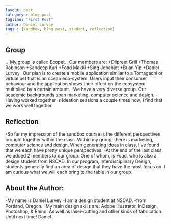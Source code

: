 ```yaml
---
layout: post
category : blog post
tagline: "First Post"
author: Daniel Lurvey
tags : [sandbox, blog post, student, reflection]
---
```

## Group
..-My group is called Ecopet.
-Our members are:
+Dilpreet Grill
+Thomas Robinson
+Sandeep Kuri
+Foad Makki
+Sing Jobanjot
+Brian Yip
+Daniel Lurvey
-Our plan is to create a mobile application similar to a Tomagachi or virtual pet that is an ocean eco-system. Users input their consumer behaviour and the application shows their effect on the ecosystem multiplied by a certain amount.
-We have a very diverse group. Our academic backgrounds span marketing, computer science and design.
-Having worked together is ideation sessions a couple times now, I find that we work well together.
## Reflection
-So far my impression of the sandbox course is the different perspectives brought together within the class. Within my group, there is marketing, computer science and design. When generating ideas in class, I’ve found that we each have pretty unique perspectives.
-At the end of the last class, we added 2 members to our group. One of whom, is Foad, who is also a design student from NSCAD. In our program, Interdisciplinary Design, students generally find an area of design that they have the most focus on. I am curious what we will each bring to the table in our group.
## About the Author:
-My name is Daniel Lurvey
-I am a design student at NSCAD.
-from Portland, Oregon.
-My main design skills are: Adobe Illustrator, InDesign, Photoshop, & Rhino. As well as laser-cutting and other kinds of fabrication.
Until next time!
Daniel

